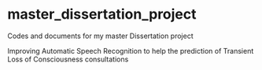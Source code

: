 # master_dissertation_project
Codes and documents for my master Dissertation project
 
Improving Automatic Speech Recognition to help the prediction of Transient Loss of Consciousness consultations 

